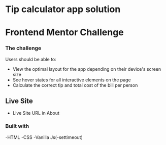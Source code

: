 # Tip calculator app solution

# Frontend Mentor Challenge

### The challenge

Users should be able to:

- View the optimal layout for the app depending on their device's screen size
- See hover states for all interactive elements on the page
- Calculate the correct tip and total cost of the bill per person

## Live Site

- Live Site URL in About

### Built with

-HTML
-CSS
-Vanilla Js(-settimeout)
